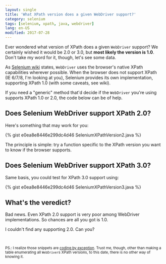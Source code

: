 ```yaml
---
layout: single
title: 'What XPath version does a given WebDriver support?'
category: selenium
tags: [selenium, xpath, java, webdriver]
lang: en-US
modified: 2017-07-28
---
```


Ever wondered what version of XPath does a given `WebDriver` support?
We certainly wished it would be 2.0 or 3.0, but **most likely the version is 1.0**. Don't take my word for it, though, let's see some data.
<!--more-->

As [Selenium wiki](https://code.google.com/p/selenium/wiki/XpathInWebDriver) states, `WebDriver` uses the browser's native XPath capabilities wherever possible. When the browser does not support XPath (IE 6/7/8, I'm looking at you), Selenium provides its own implementation, supporting XPath 1.0 (with some caveats, see wiki).

If you need a "generic" method that'd decide if the `WebDriver` you're using supports XPath 1.0 or 2.0, the code below can be of help.

## Does Selenium WebDriver support XPath 2.0?

Here's something that may work for you:

{% gist e0ea8e8446e299dc4d46 SeleniumXPathVersion2.java %}

The principle is simple: try a function specific to the XPath version you want to know if the browser supports.

## Does Selenium WebDriver support XPath 3.0?

Same basis, you could test for XPath 3.0 support using:

{% gist e0ea8e8446e299dc4d46 SeleniumXPathVersion3.java %}

## What's the veredict?

Bad news. Even XPath 2.0 support is very poor among WebDriver implementations. So chances are all you got is 1.0.

I couldn't find any supporting 2.0. Can you?

<br>

<sub>PS.: I realize those snippets are [coding by exception](http://en.wikipedia.org/wiki/Coding_by_exception). Trust me, though, other than making a table enumerating all `WebDriver`s XPath versions, to this date, there is no other way of knowing it.</sub>
